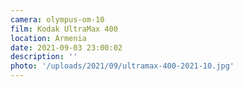 ```yaml
---
camera: olympus-om-10
film: Kodak UltraMax 400
location: Armenia
date: 2021-09-03 23:00:02
description: ''
photo: '/uploads/2021/09/ultramax-400-2021-10.jpg'
---
```


